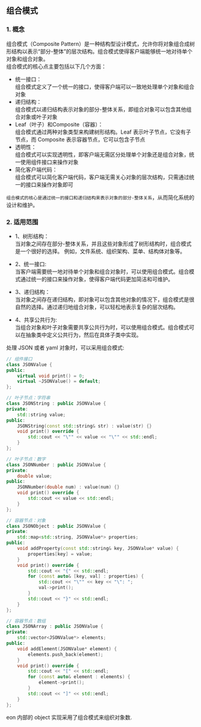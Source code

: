 ## 组合模式

### 1. 概念
组合模式（Composite Pattern）是一种结构型设计模式，允许你将对象组合成树形结构以表示“部分-整体”的层次结构。组合模式使得客户端能够统一地对待单个对象和组合对象。  
组合模式的核心点主要包括以下几个方面：  

- 统一接口：  
组合模式定义了一个统一的接口，使得客户端可以一致地处理单个对象和组合对象
- 递归结构：  
组合模式以递归结构表示对象的部分-整体关系，即组合对象可以包含其他组合对象或叶子对象
- Leaf（叶子）和Composite（容器）：  
组合模式通过两种对象类型来构建树形结构。Leaf 表示叶子节点，它没有子节点，而 Composite 表示容器节点，它可以包含子节点
- 透明性：  
组合模式可以实现透明性，即客户端无需区分处理单个对象还是组合对象，统一使用组件接口来操作对象
- 简化客户端代码：  
组合模式可以简化客户端代码，客户端无需关心对象的层次结构，只需通过统一的接口来操作对象即可


`组合模式的核心是通过统一的接口和递归结构来表示对象的部分-整体关系`，从而简化系统的设计和维护。

### 2. 适用范围
- 1、树形结构：  
当对象之间存在部分-整体关系，并且这些对象形成了树形结构时，组合模式是一个很好的选择。
例如，文件系统、组织架构、菜单、结构体对象等。

- 2、统一接口:  
当客户端需要统一地对待单个对象和组合对象时，可以使用组合模式。组合模式通过统一的接口来操作对象，使得客户端代码更加简洁和可维护。

- 3、递归结构：  
当对象之间存在递归结构，即对象可以包含其他对象的情况下，组合模式是很自然的选择。通过递归地组合对象，可以轻松地表示复杂的层次结构。

- 4、共享公共行为:  
当组合对象和叶子对象需要共享公共行为时，可以使用组合模式。组合模式可以在抽象类中定义公共行为，然后在具体子类中实现。

处理 JSON 或者 yaml 对象时，可以采用组合模式:
```c++
// 组件接口
class JSONValue {
public:
    virtual void print() = 0;
    virtual ~JSONValue() = default;
};

// 叶子节点：字符串
class JSONString : public JSONValue {
private:
    std::string value;
public:
    JSONString(const std::string& str) : value(str) {}
    void print() override {
        std::cout << "\"" << value << "\"" << std::endl;
    }
};

// 叶子节点：数字
class JSONNumber : public JSONValue {
private:
    double value;
public:
    JSONNumber(double num) : value(num) {}
    void print() override {
        std::cout << value << std::endl;
    }
};

// 容器节点：对象
class JSONObject : public JSONValue {
private:
    std::map<std::string, JSONValue*> properties;
public:
    void addProperty(const std::string& key, JSONValue* value) {
        properties[key] = value;
    }
    void print() override {
        std::cout << "{" << std::endl;
        for (const auto& [key, val] : properties) {
            std::cout << "\"" << key << "\": ";
            val->print();
        }
        std::cout << "}" << std::endl;
    }
};

// 容器节点：数组
class JSONArray : public JSONValue {
private:
    std::vector<JSONValue*> elements;
public:
    void addElement(JSONValue* element) {
        elements.push_back(element);
    }
    void print() override {
        std::cout << "[" << std::endl;
        for (const auto& element : elements) {
            element->print();
        }
        std::cout << "]" << std::endl;
    }
};
```
eon 内部的 object 实现采用了组合模式来组织对象数.


